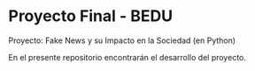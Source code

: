 # Proyecto Final - BEDU
Proyecto: Fake News y su Impacto en la Sociedad (en Python)

En el presente repositorio encontrarán el desarrollo del proyecto.
